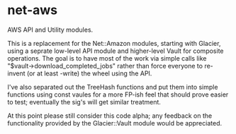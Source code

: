# net-aws
AWS API and Utility modules.

This is a replacement for the Net::Amazon modules, starting with 
Glacier, using a seprate low-level API module and higher-level 
Vault for composite operations. The goal is to have most of the 
work via simple calls like "$vault->download_completed_jobs" rather
than force everyone to re-invent (or at least -write) the wheel
using the API.

I've also separated out the TreeHash functions and put them into 
simple functions using const vaules for a more FP-ish feel that
should prove easier to test; eventually the sig's will get similar
treatment.

At this point please still consider this code alpha; any feedback
on the functionality provided by the Glacier::Vault module would
be appreciated.
